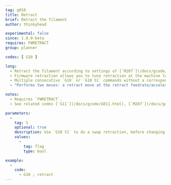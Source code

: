 ```yaml
---
tag: g010
title: Retract
brief: Retract the filament
author: thinkyhead

experimental: false
since: 1.0.0-beta
requires: FWRETRACT
group: planner

codes: [ G10 ]

long:
  - Retract the filament according to settings of [`M207`](/docs/gcode/M207.html).
  - Firmware retraction allows you to tune retraction at the machine level and can significantly reduce the size of G-code files.
  - Multiple consecutive `G10` or `G10 S1` commands without a corresponding `G11` or `G11 S1` will be ignored.
  - "Performs two moves: a retract move at the retract feedrate/acceleration, and an optional Z lift at the maximum Z feedrate (travel acceleration)."

notes:
  - Requires `FWRETRACT`.
  - See related codes [`G11`](/docs/gcode/G011.html), [`M207`](/docs/gcode/M207.html), [`M208`](/docs/gcode/M208.html), and [`M209`](/docs/gcode/M209.html).

parameters:
  -
    tag: S
    optional: true
    description: Use `G10 S1` to do a swap retraction, before changing extruders. The subsequent `G11` (after tool change) will do a swap recover. (Requires `EXTRUDERS` > 1)
    values:
      -
        tag: flag
        type: bool

example:
  -
    code:
      - G10 ; retract
---
```

